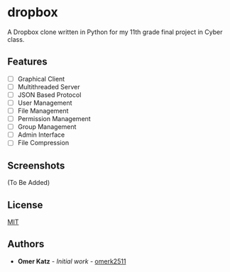 # dropbox
A Dropbox clone written in Python for my 11th grade final project in Cyber class.

## Features
- [ ] Graphical Client
- [ ] Multithreaded Server
- [ ] JSON Based Protocol
- [ ] User Management
- [ ] File Management
- [ ] Permission Management
- [ ] Group Management
- [ ] Admin Interface
- [ ] File Compression

## Screenshots
(To Be Added)

## License
[MIT](https://choosealicense.com/licenses/mit/)

## Authors
- **Omer Katz** - *Initial work* - [omerk2511](https://github.com/omerk2511)